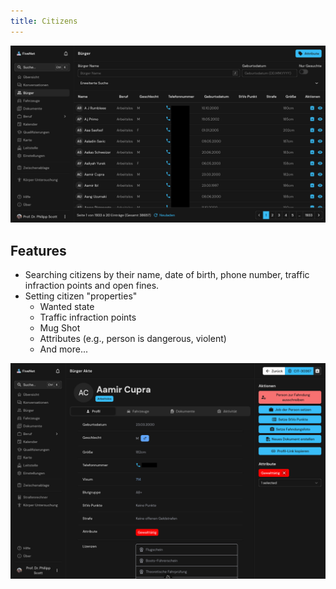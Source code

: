 ```yaml
---
title: Citizens
---
```


![Feature Citizens](/images/screenshots/features-citizens.png)

## Features

- Searching citizens by their name, date of birth, phone number, traffic infraction points and open fines.
- Setting citizen "properties"
  - Wanted state
  - Traffic infraction points
  - Mug Shot
  - Attributes (e.g., person is dangerous, violent)
  - And more...

![Feature Citizens - Profile](/images/screenshots/features-citizens-profile.png)
